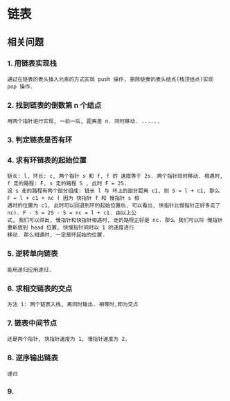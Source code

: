 # 链表
## 相关问题  
### 1. 用链表实现栈
    通过在链表的表头插入元素的方式实现 push 操作, 删除链表的表头结点(栈顶结点)实现 pop 操作.
### 2. 找到链表的倒数第 n 个结点
    用两个指针进行实现, 一前一后, 距离差 n. 同时移动. ......
### 3. 判定链表是否有环
### 4. 求有环链表的起始位置
    链长: l, 环长: c, 两个指针 s 和 f, f 的 速度等于 2s. 两个指针同时移动. 相遇时, f 走的路程: F, s 走的路程 S , 此时 F = 2S.
    设 s 走的路程有两个部分组成: 链长 l 与 环上的部分距离 c1, 则 S = l + c1, 那么 F = l + c1 + nc ( 因为 快指针 f 和 慢指针 s 相
    遇时的位置为 c1, 此时可以回退到环的起始位置后, 可以看出, 快指针比慢指针正好多走了 nc). F - S = 2S - S = nc = l + c1. 由以上公
    式, 我们可以得出, 慢指针和快指针相遇时, 走的路程正好是 nc. 那么 我们可以将 慢指针重新放到 head 位置, 快慢指针同时以 1 的速度进行
    移动. 那么相遇时, 一定是环起始的位置.
### 5. 逆转单向链表
    能用递归应用递归.
### 6. 求相交链表的交点
    方法 1: 两个链表入栈, 再同时输出. 相等时,即为交点
### 7. 链表中间节点
    还是两个指针, 快指针速度为 1, 慢指针速度为 2.
### 8. 逆序输出链表
    递归
### 9. 
